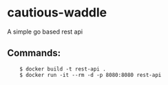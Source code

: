 # cautious-waddle
A simple go based rest api


## Commands:
```
    $ docker build -t rest-api .
    $ docker run -it --rm -d -p 8080:8080 rest-api
```


